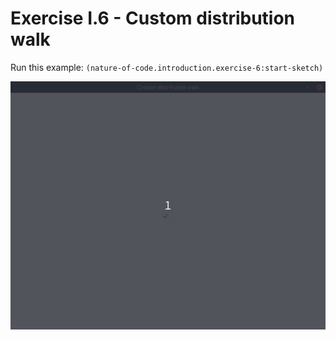# Exercise I.6 - Custom distribution walk

Run this example: `(nature-of-code.introduction.exercise-6:start-sketch)`

![Exercise I.6 - Custom distribution walk](screenshots/Exercise%20I.6%20-%20Custom%20distribution%20walk.gif)
